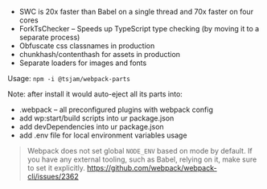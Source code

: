 - SWC is 20x faster than Babel on a single thread and 70x faster on four cores
- ForkTsChecker – Speeds up TypeScript type checking (by moving it to a separate process)
- Obfuscate css classnames in production
- chunkhash/contenthash for assets in production
- Separate loaders for images and fonts

Usage: `npm -i @tsjam/webpack-parts`

Note: after install it would auto-eject all its parts into:

- .webpack – all preconfigured plugins with webpack config
- add wp:start/build scripts into ur package.json
- add devDependencies into ur package.json
- add .env file for local environment variables usage

[webpack-cli]: https://www.npmjs.com/package/webpack-cli
[survive-js-webpack]: https://survivejs.com/webpack/foreword/
[survive-js-webpack-composing-configuration]: https://survivejs.com/webpack/developing/composing-configuration/
[webpack-nano]: https://www.npmjs.com/package/webpack-nano
[webpack-blocks]: https://www.npmjs.com/package/webpack-blocks
[webpack-the-good-parts]: https://presentations.survivejs.com/webpack-the-good-parts/#/22
[nwb]: https://www.npmjs.com/package/nwb

> Webpack does not set global `NODE_ENV` based on mode by default.
> If you have any external tooling, such as Babel, relying on it, make sure to set it explicitly.
> https://github.com/webpack/webpack-cli/issues/2362
